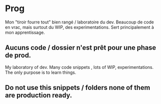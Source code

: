 # Prog

Mon "tiroir fourre tout" bien rangé / laboratoire du dev.
Beaucoup de code en vrac, mais surtout du WIP, des experimentations.
Sert principalement à mon apprentissage.

## Aucuns code / dossier n'est prêt pour une phase de prod.

My laboratory of dev.
Many code snippets , lots of WIP, experimentations.
The only purpose is to learn things.

## Do not use this snippets / folders none of them are production ready.
